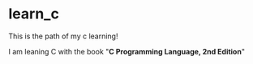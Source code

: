 # learn_c
This is the path of my c learning!

I am leaning C with the book "**C Programming Language, 2nd Edition**"
